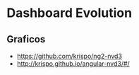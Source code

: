 # Dashboard Evolution

## Graficos 
- https://github.com/krispo/ng2-nvd3
- http://krispo.github.io/angular-nvd3/#/
